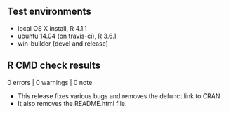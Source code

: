 ## Test environments
* local OS X install, R 4.1.1
* ubuntu 14.04 (on travis-ci), R 3.6.1
* win-builder (devel and release)

## R CMD check results

0 errors | 0 warnings | 0 note

* This release fixes various bugs and removes the defunct link to CRAN.
* It also removes the README.html file.
